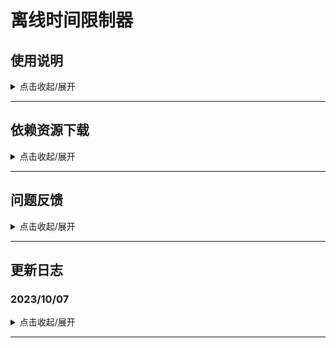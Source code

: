 # 离线时间限制器

## 使用说明
<details>
<summary>点击收起/展开</summary>
<br>
<p> 1. 导入package后给场景任意物体绑定TimeLimiter组件，如图所示</p>
<p>


 ![](MarkdownImages/01.jpg) </p>
<p> 2. 右键组件右上角，点击初始化，如图所示</p>
<p>

 ![](MarkdownImages/02.jpg) </p>
<p> 3. 此时Console面板会提示：“过期时间填写无效，请手动修改成正确的值，然后再执行初始化”，之后，可根据TimeLimiterData中的InitializeTime的时间格式，填写OutdateTime（过期时间）如图所示</p>
<p>

 ![](MarkdownImages/03.jpg) </p>
<p> 4. 完成填写后，再次点击初始化，此时若出现下图提示，且remainTime（剩余时间）被自动填充，则说明成功</p>
<p>

 ![](MarkdownImages/04.jpg) </p>
<p> 5. CheckRate（检查过期频率）的单位是秒，用于决定每隔多少秒执行一次检查过期的判定（Start时会检查一次），如无必要，不需要修改</p>
<p> 
     后续剩余时间的更新方法：由于Streaming Assets中的时间缓存文件的优先级是最高的，
     所以只要重新在Unity中修改好新的时间，并初始化一次，再把Streaming Assets的文件提供给客户替换，即可达到更新时间设置的效果
</p>
<p> 注1： 过期事件的绑定、密钥的设定，在上图中Inspector面板上说明的很清楚了，这里不再赘述</p>
<p> 注2： PlayerPrefs（PC端为注册表）内容的查看，如下图所示：</p>
<p>  
     其中的 RegisterKey 就是时间缓存数据，可自行检验删除注册表，测试功能是否正常等
</p>
<p>

 ![](MarkdownImages/06.jpg) </p>
<p>

 ![](MarkdownImages/07.jpg) </p>


</details>

-----

## 依赖资源下载
<details>
<summary>点击收起/展开</summary>
<br>
<p> 1. 点击仓库上方的版本发布，可下载所有关联资源及TimeLimiter组件UnityPackage，如下图所示 </p>
<p>

 ![](MarkdownImages/08.jpg) </p>
<p>

 [Newtonsoft.Json.dll](https://github.com/SaladLab/Json.Net.Unity3D)：用于Json解析，根据现有环境选择性下载 </p>
<p>

 [Obfuscator Pro（代码混淆插件）](https://assetstore.unity.com/packages/tools/utilities/obfuscator-pro-89589)：理论上Unity代码、场景信息都是可以被解包反编译查看的 </p>
</details>

-----

## 问题反馈
<details>
<summary>点击收起/展开</summary>
<br>
<p> 使用时如果发现问题或漏洞，点击仓库页面中的工单管理，创建工单提交</p>
<p>

 ![](MarkdownImages/05.jpg) </p>
</details>
 
-----

## 更新日志
### 2023/10/07
<details>
<summary>点击收起/展开</summary>
<br>
<p> 1. 分离主工具打包，仓库初始化</p>
<p> 2. 更正部分注释内容</p>
<p> 3. Markdown内容编写</p>
<p> 4. 调整一处代码判定，解决C#6.0以前版本无法兼容的问题</p>
<p> 5. 修正多种未考虑周全的情况下，时间缓存未正常保存的问题</p>
</details>

-----